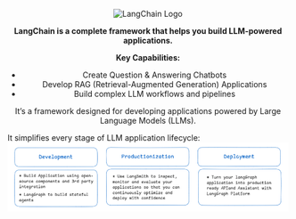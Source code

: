<p align="center">
  <img src="https://github.com/your-username/LangChain/raw/master/Chatbot_1/images/logo.png" alt="LangChain Logo" width="150"/>
</p>

<p align="center">
  <strong>LangChain is a complete framework that helps you build LLM-powered applications.</strong>
</p>

<p align="center">
  <strong>Key Capabilities:</strong>
</p>

<ul align="center">
  <li>Create Question & Answering Chatbots</li>
  <li>Develop RAG (Retrieval-Augmented Generation) Applications</li>
  <li>Build complex LLM workflows and pipelines</li>
</ul>

<p align="center">
  It’s a framework designed for developing applications powered by Large Language Models (LLMs).
</p>

It simplifies every stage of LLM application lifecycle:
![LifeCycle](https://github.com/GitMeP/LangChain/blob/master/Chatbot_1/images/data1.png)

